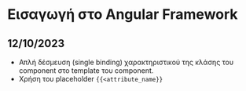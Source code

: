 # Εισαγωγή στο Angular Framework

## 12/10/2023

- Απλή δέσμευση (single binding) χαρακτηριστικού της κλάσης του component στο template του component.
- Χρήση του placeholder `{{<attribute_name}}`

